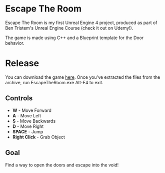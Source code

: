 # Escape The Room

Escape The Room is my first Unreal Engine 4 project, produced as part of Ben Tristem's Unreal Engine Course (check it out on Udemy!).

The game is made using C++ and a Blueprint template for the Door behavior.

# Release

You can download the game [here](https://mega.nz/#!o8hCWIib!e3ODY8TcL0EHg502AOFdoAsLNWGJ_tDLFB4D8rGviyE). Once you've extracted the files from the archive, run EscapeTheRoom.exe
Alt-F4 to exit.

## Controls

 - **W** - Move Forward
 - **A**   - Move Left
 - **S**   - Move Backwards
 - **D**  - Move Right
 - **SPACE** - Jump
 - **Right Click** - Grab Object

## Goal

Find a way to open  the doors and escape into the void!
